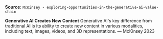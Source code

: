 **Source:** `McKinsey - exploring-opportunities-in-the-generative-ai-value-chain`

**Generative AI Creates New Content**
Generative AI's key difference from traditional AI is its ability to create new content in various modalities, including text, images, videos, and 3D representations. — McKinsey 2023

